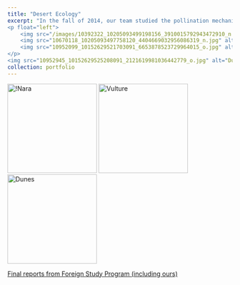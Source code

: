 ```yaml
---
title: "Desert Ecology"
excerpt: "In the fall of 2014, our team studied the pollination mechanisms of the understudied but keystone !Nara plant. We discovered apreviously undescribed small midge playing an outsized role!<br/>
<p float="left">
	<img src="/images/10392322_10205093499198156_3910015792943472910_n.jpg" alt="!Lab" width="100"/>
	<img src="10670118_10205093497758120_4404669032956086319_n.jpg" alt="!Nara" width="100"/>
	<img src="10952099_10152629521703091_6653878523729964015_o.jpg" alt="Vulture" width="100"/>
</p>
<img src="10952945_10152629525208091_2121619981036442779_o.jpg" alt="Dunes" width="300"/>"
collection: portfolio
---
```

<img src="10670118_10205093497758120_4404669032956086319_n.jpg" alt="!Nara" width="200"/>
<img src="10952099_10152629521703091_6653878523729964015_o.jpg" alt="Vulture" width="200"/>
<img src="10952945_10152629525208091_2121619981036442779_o.jpg" alt="Dunes" width="200"/>

[Final reports from Foreign Study Program (including ours)](https://envs.dartmouth.edu/sites/department_environmental_studies/files/dartmouth_in_namibia_2014_4.pdf)